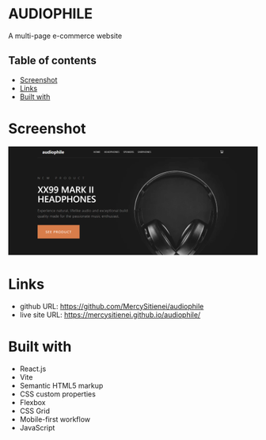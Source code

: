 # AUDIOPHILE

A multi-page e-commerce website

## Table of contents

- [Screenshot](#screenshot)
- [Links](#links)
- [Built with](#built-with)

# Screenshot

![](public/assets/Screenshot.png)

# Links

- github URL: https://github.com/MercySitienei/audiophile
- live site URL: https://mercysitienei.github.io/audiophile/

# Built with

- React.js
- Vite
- Semantic HTML5 markup
- CSS custom properties
- Flexbox
- CSS Grid
- Mobile-first workflow
- JavaScript
